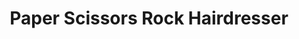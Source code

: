 ---
title: "Paper Scissors Rock Hairdresser"
url: /auckland/paper-scissors-rock-hairdresser/
shop: hairdresser
---